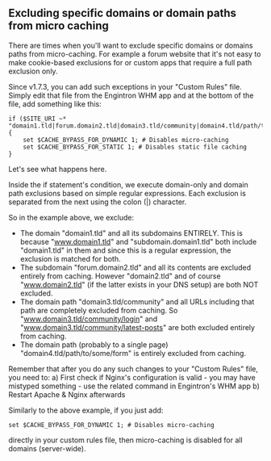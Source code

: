 ## Excluding specific domains or domain paths from micro caching

There are times when you'll want to exclude specific domains or domains paths from micro-caching. For example a forum website that it's not easy to make cookie-based exclusions for or custom apps that require a full path exclusion only.

Since v1.7.3, you can add such exceptions in your "Custom Rules" file. Simply edit that file from the Engintron WHM app and at the bottom of the file, add something like this:
```
if ($SITE_URI ~* "domain1.tld|forum.domain2.tld|domain3.tld/community|domain4.tld/path/to/some/form") {
    set $CACHE_BYPASS_FOR_DYNAMIC 1; # Disables micro-caching
    set $CACHE_BYPASS_FOR_STATIC 1; # Disables static file caching
}
```

Let's see what happens here.

Inside the if statement's condition, we execute domain-only and domain path exclusions based on simple regular expressions. Each exclusion is separated from the next using the colon (|) character.

So in the example above, we exclude:
* The domain "domain1.tld" and all its subdomains ENTIRELY. This is because "www.domain1.tld" and "subdomain.domain1.tld" both include "domain1.tld" in them and since this is a regular expression, the exclusion is matched for both.
* The subdomain "forum.domain2.tld" and all its contents are excluded entirely from caching. However "domain2.tld" and of course "www.domain2.tld" (if the latter exists in your DNS setup) are both NOT excluded.
* The domain path "domain3.tld/community" and all URLs including that path are completely excluded from caching. So "www.domain3.tld/community/login" and "www.domain3.tld/community/latest-posts" are both excluded entirely from caching.
* The domain path (probably to a single page) "domain4.tld/path/to/some/form" is entirely excluded from caching.

Remember that after you do any such changes to your "Custom Rules" file, you need to:
a) First check if Nginx's configuration is valid - you may have mistyped something - use the related command in Engintron's WHM app
b) Restart Apache & Nginx afterwards

Similarly to the above example, if you just add:
```
set $CACHE_BYPASS_FOR_DYNAMIC 1; # Disables micro-caching
```
directly in your custom rules file, then micro-caching is disabled for all domains (server-wide).